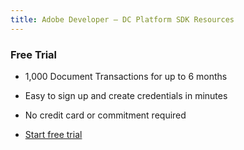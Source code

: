 ```yaml
---
title: Adobe Developer — DC Platform SDK Resources
---
```


<TextBlock slots="heading" width="100%" theme="light"  alignment="yes"  className="py-0 text-align-left border-right div-p-0 left-content link linking pricing-h2" />

### Free Trial

<TextBlock slots="text" width="100%" theme="light"  alignment="yes" paddingTop="5" paddingBottom='5' className="py-0 list-points border-right div-p-0 left-content"/>

- 1,000 Document Transactions for up to 6 months

- Easy to sign up and create credentials in minutes

- No credit card or commitment required

<TextBlock slots="buttons" width="100%" theme="light"  alignment="yes" paddingTop="5" paddingBottom='5' primaryOutline className="pb-1 border-right left-Contact div-p-0 left-content"  />

- [Start free trial](https://acrobatservices.adobe.com/dc-integration-creation-app-cdn/main.html)
